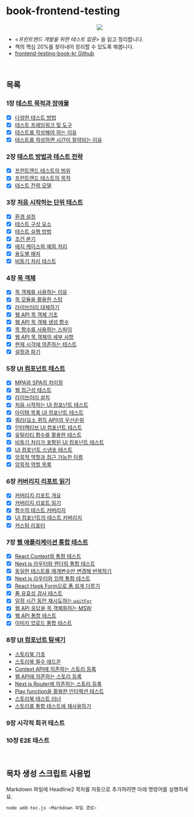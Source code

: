 # book-frontend-testing

<p align="center"><img src="https://github.com/user-attachments/assets/f0ce31c7-4833-4ff8-a96f-450580fae722" />

- _<프런트엔드 개발을 위한 테스트 입문>_ 을 읽고 정리합니다.
- 책의 핵심 20%를 찾아내어 정리할 수 있도록 해봅니다.
- [frontend-testing-book-kr Github](https://github.com/frontend-testing-book-kr)

<br />

## 목록

### 1장 [테스트 목적과 장애물](https://github.com/okdol1/Book-Frontend-Testing/tree/main/CHAPTER1_테스트_목적과_장애물)

- [x] [다양한 테스트 방법](https://github.com/okdol1/Book-Frontend-Testing/tree/main/CHAPTER1_테스트_목적과_장애물/README.md#다양한-테스트-방법)
- [x] [테스트 프레임워크 및 도구](https://github.com/okdol1/Book-Frontend-Testing/tree/main/CHAPTER1_테스트_목적과_장애물/README.md#테스트-프레임워크-및-도구)
- [x] [테스트를 작성해야 하는 이유](https://github.com/okdol1/Book-Frontend-Testing/tree/main/CHAPTER1_테스트_목적과_장애물/README.md#테스트를-작성해야-하는-이유)
- [x] [테스트를 작성하면 시간이 절약되는 이유](https://github.com/okdol1/Book-Frontend-Testing/tree/main/CHAPTER1_테스트_목적과_장애물/README.md#테스트를-작성하면-시간이-절약되는-이유)

### 2장 [테스트 방법과 테스트 전략](https://github.com/okdol1/Book-Frontend-Testing/tree/main/CHAPTER2_테스트_방법과_테스트_전략)

- [x] [프런트엔드 테스트의 범위](https://github.com/okdol1/Book-Frontend-Testing/tree/main/CHAPTER2_테스트_방법과_테스트_전략/README.md#프런트엔드-테스트의-범위)
- [x] [프런트엔드 테스트의 목적](https://github.com/okdol1/Book-Frontend-Testing/tree/main/CHAPTER2_테스트_방법과_테스트_전략/README.md#프런트엔드-테스트의-목적)
- [x] [테스트 전략 모델](https://github.com/okdol1/Book-Frontend-Testing/tree/main/CHAPTER2_테스트_방법과_테스트_전략/README.md#테스트-전략-모델)

### 3장 [처음 시작하는 단위 테스트](https://github.com/okdol1/Book-Frontend-Testing/tree/main/CHAPTER3_처음_시작하는_단위_테스트)

- [x] [환경 설정](https://github.com/okdol1/Book-Frontend-Testing/tree/main/CHAPTER3_처음_시작하는_단위_테스트/README.md#환경-설정)
- [x] [테스트 구성 요소](https://github.com/okdol1/Book-Frontend-Testing/tree/main/CHAPTER3_처음_시작하는_단위_테스트/README.md#테스트-구성-요소)
- [x] [테스트 실행 방법](https://github.com/okdol1/Book-Frontend-Testing/tree/main/CHAPTER3_처음_시작하는_단위_테스트/README.md#테스트-실행-방법)
- [x] [조건 분기](https://github.com/okdol1/Book-Frontend-Testing/tree/main/CHAPTER3_처음_시작하는_단위_테스트/README.md#조건-분기)
- [x] [에지 케이스와 예외 처리](https://github.com/okdol1/Book-Frontend-Testing/tree/main/CHAPTER3_처음_시작하는_단위_테스트/README.md#에지-케이스와-예외-처리)
- [x] [용도별 매처](https://github.com/okdol1/Book-Frontend-Testing/tree/main/CHAPTER3_처음_시작하는_단위_테스트/README.md#용도별-매처)
- [x] [비동기 처리 테스트](https://github.com/okdol1/Book-Frontend-Testing/tree/main/CHAPTER3_처음_시작하는_단위_테스트/README.md#비동기-처리-테스트)

### 4장 [목 객체](https://github.com/okdol1/Book-Frontend-Testing/tree/main/CHAPTER4_목_객체)

- [x] [목 객체를 사용하는 이유](https://github.com/okdol1/Book-Frontend-Testing/tree/main/CHAPTER4_목_객체/README.md#목-객체를-사용하는-이유)
- [x] [목 모듈을 활용한 스텁](https://github.com/okdol1/Book-Frontend-Testing/tree/main/CHAPTER4_목_객체/README.md#목-모듈을-활용한-스텁)
- [x] [라이브러리 대체하기](https://github.com/okdol1/Book-Frontend-Testing/tree/main/CHAPTER4_목_객체/README.md#라이브러리-대체하기)
- [x] [웹 API 목 객체 기초](https://github.com/okdol1/Book-Frontend-Testing/tree/main/CHAPTER4_목_객체/README.md#웹-API-목-객체-기초)
- [x] [웹 API 목 객체 생성 함수](https://github.com/okdol1/Book-Frontend-Testing/tree/main/CHAPTER4_목_객체/README.md#웹-API-목-객체-생성-함수)
- [x] [목 함수를 사용하는 스파이](https://github.com/okdol1/Book-Frontend-Testing/tree/main/CHAPTER4_목_객체/README.md#목-함수를-사용하는-스파이)
- [x] [웹 API 목 객체의 세부 사항](https://github.com/okdol1/Book-Frontend-Testing/tree/main/CHAPTER4_목_객체/README.md#웹-API-목-객체의-세부-사항)
- [x] [현재 시각에 의존하는 테스트](https://github.com/okdol1/Book-Frontend-Testing/tree/main/CHAPTER4_목_객체/README.md#현재-시각에-의존하는-테스트)
- [x] [설정과 파기](https://github.com/okdol1/Book-Frontend-Testing/tree/main/CHAPTER4_목_객체/README.md#설정과-파기)

### 5장 [UI 컴포넌트 테스트](https://github.com/okdol1/Book-Frontend-Testing/tree/main/CHAPTER5_UI_컴포넌트_테스트)

- [x] [MPA와 SPA의 차이점](https://github.com/okdol1/Book-Frontend-Testing/tree/main/CHAPTER5_UI_컴포넌트_테스트/README.md#MPA와-SPA의-차이점)
- [x] [웹 접근성 테스트](https://github.com/okdol1/Book-Frontend-Testing/tree/main/CHAPTER5_UI_컴포넌트_테스트/README.md#웹-접근성-테스트)
- [x] [라이브러리 설치](https://github.com/okdol1/Book-Frontend-Testing/tree/main/CHAPTER5_UI_컴포넌트_테스트/README.md#라이브러리-설치)
- [x] [처음 시작하는 UI 컴포넌트 테스트](https://github.com/okdol1/Book-Frontend-Testing/tree/main/CHAPTER5_UI_컴포넌트_테스트/README.md#처음-시작하는-UI-컴포넌트-테스트)
- [x] [아이템 목록 UI 컴포넌트 테스트](https://github.com/okdol1/Book-Frontend-Testing/tree/main/CHAPTER5_UI_컴포넌트_테스트/README.md#아이템-목록-UI-컴포넌트-테스트)
- [x] [쿼리(요소 퀴득 API)의 우선순위](https://github.com/okdol1/Book-Frontend-Testing/tree/main/CHAPTER5_UI_컴포넌트_테스트/README.md#쿼리요소-퀴득-API의-우선순위)
- [x] [인터랙티브 UI 컴포넌트 테스트](https://github.com/okdol1/Book-Frontend-Testing/tree/main/CHAPTER5_UI_컴포넌트_테스트/README.md#인터랙티브-UI-컴포넌트-테스트)
- [x] [유틸리티 함수를 활용한 테스트](https://github.com/okdol1/Book-Frontend-Testing/tree/main/CHAPTER5_UI_컴포넌트_테스트/README.md#유틸리티-함수를-활용한-테스트)
- [x] [비동기 처리가 포함된 UI 컴포넌트 테스트](https://github.com/okdol1/Book-Frontend-Testing/tree/main/CHAPTER5_UI_컴포넌트_테스트/README.md#비동기-처리가-포함된-UI-컴포넌트-테스트)
- [x] [UI 컴포넌트 스냅숏 테스트](https://github.com/okdol1/Book-Frontend-Testing/tree/main/CHAPTER5_UI_컴포넌트_테스트/README.md#UI-컴포넌트-스냅숏-테스트)
- [x] [암묵적 역할과 접근 가능한 이름](https://github.com/okdol1/Book-Frontend-Testing/tree/main/CHAPTER5_UI_컴포넌트_테스트/README.md#암묵적-역할과-접근-가능한-이름)
- [x] [암묵적 역할 목록](https://github.com/okdol1/Book-Frontend-Testing/tree/main/CHAPTER5_UI_컴포넌트_테스트/README.md#암묵적-역할-목록)

### 6장 [커버리지 리포트 읽기](https://github.com/okdol1/Book-Frontend-Testing/tree/main/CHAPTER6_커버리지_리포트_읽기)

- [x] [커버리지 리포트 개요](https://github.com/okdol1/Book-Frontend-Testing/tree/main/CHAPTER6_커버리지_리포트_읽기/README.md#커버리지-리포트-개요)
- [x] [커버리지 리포트 읽기](https://github.com/okdol1/Book-Frontend-Testing/tree/main/CHAPTER6_커버리지_리포트_읽기/README.md#커버리지-리포트-읽기)
- [x] [함수의 테스트 커버리지](https://github.com/okdol1/Book-Frontend-Testing/tree/main/CHAPTER6_커버리지_리포트_읽기/README.md#함수의-테스트-커버리지)
- [x] [UI 컴포넌트의 테스트 커버리지](https://github.com/okdol1/Book-Frontend-Testing/tree/main/CHAPTER6_커버리지_리포트_읽기/README.md#UI-컴포넌트의-테스트-커버리지)
- [x] [커스텀 리포터](https://github.com/okdol1/Book-Frontend-Testing/tree/main/CHAPTER6_커버리지_리포트_읽기/README.md#커스텀-리포터)

### 7장 [웹 애플리케이션 통합 테스트](https://github.com/okdol1/Book-Frontend-Testing/tree/main/CHAPTER7_웹_애플리케이션_통합_테스트)

- [x] [React Context와 통합 테스트](https://github.com/okdol1/Book-Frontend-Testing/tree/main/CHAPTER7_웹_애플리케이션_통합_테스트/README.md#React-Context와-통합-테스트)
- [x] [Next.js 라우터와 렌더링 통합 테스트](https://github.com/okdol1/Book-Frontend-Testing/tree/main/CHAPTER7_웹_애플리케이션_통합_테스트/README.md#Next.js-라우터와-렌더링-통합-테스트)
- [x] [동일한 테스트를 매개변수만 변경해 반복하기](https://github.com/okdol1/Book-Frontend-Testing/tree/main/CHAPTER7_웹_애플리케이션_통합_테스트/README.md#동일한-테스트를-매개변수만-변경해-반복하기)
- [x] [Next.js 라우터와 입력 통합 테스트](https://github.com/okdol1/Book-Frontend-Testing/tree/main/CHAPTER7_웹_애플리케이션_통합_테스트/README.md#Next.js-라우터와-입력-통합-테스트)
- [x] [React Hook Form으로 폼 쉽게 다루기](https://github.com/okdol1/Book-Frontend-Testing/tree/main/CHAPTER7_웹_애플리케이션_통합_테스트/README.md#React-Hook-Form으로-폼-쉽게-다루기)
- [x] [폼 유효성 검사 테스트](https://github.com/okdol1/Book-Frontend-Testing/tree/main/CHAPTER7_웹_애플리케이션_통합_테스트/README.md#폼-유효성-검사-테스트)
- [x] [일정 시간 동안 재시도하는 `waitFor`](https://github.com/okdol1/Book-Frontend-Testing/tree/main/CHAPTER7_웹_애플리케이션_통합_테스트/README.md#일정-시간-동안-재시도하는-`waitFor`)
- [x] [웹 API 응답을 목 객체화하는 MSW](https://github.com/okdol1/Book-Frontend-Testing/tree/main/CHAPTER7_웹_애플리케이션_통합_테스트/README.md#웹-API-응답을-목-객체화하는-MSW)
- [x] [웹 API 통합 테스트](https://github.com/okdol1/Book-Frontend-Testing/tree/main/CHAPTER7_웹_애플리케이션_통합_테스트/README.md#웹-API-통합-테스트)
- [x] [이미지 업로드 통합 테스트](https://github.com/okdol1/Book-Frontend-Testing/tree/main/CHAPTER7_웹_애플리케이션_통합_테스트/README.md#이미지-업로드-통합-테스트)

### 8장 [UI 컴포넌트 탐색기](https://github.com/okdol1/Book-Frontend-Testing/tree/main/CHAPTER8_UI_컴포넌트_탐색기)

- [스토리북 기초](https://github.com/okdol1/Book-Frontend-Testing/tree/main/CHAPTER8_UI_컴포넌트_탐색기/README.md#스토리북-기초)
- [스토리북 필수 애드온](https://github.com/okdol1/Book-Frontend-Testing/tree/main/CHAPTER8_UI_컴포넌트_탐색기/README.md#스토리북-필수-애드온)
- [Context API에 의존하는 스토리 등록](https://github.com/okdol1/Book-Frontend-Testing/tree/main/CHAPTER8_UI_컴포넌트_탐색기/README.md#Context-API에-의존하는-스토리-등록)
- [웹 API에 의존하는 스토리 등록](https://github.com/okdol1/Book-Frontend-Testing/tree/main/CHAPTER8_UI_컴포넌트_탐색기/README.md#웹-API에-의존하는-스토리-등록)
- [Next.js Router에 의존하는 스토리 등록](https://github.com/okdol1/Book-Frontend-Testing/tree/main/CHAPTER8_UI_컴포넌트_탐색기/README.md#Next.js-Router에-의존하는-스토리-등록)
- [Play function을 활용한 인터랙션 테스트](https://github.com/okdol1/Book-Frontend-Testing/tree/main/CHAPTER8_UI_컴포넌트_탐색기/README.md#Play-function을-활용한-인터랙션-테스트)
- [스토리북 테스트 러너](https://github.com/okdol1/Book-Frontend-Testing/tree/main/CHAPTER8_UI_컴포넌트_탐색기/README.md#스토리북-테스트-러너)
- [스토리를 통합 테스트에 재사용하기](https://github.com/okdol1/Book-Frontend-Testing/tree/main/CHAPTER8_UI_컴포넌트_탐색기/README.md#스토리를-통합-테스트에-재사용하기)

### 9장 시각적 회귀 테스트

### 10장 E2E 테스트

<br />

## 목차 생성 스크립트 사용법

Markdown 파일에 Headline2 목차를 자동으로 추가하려면 아래 명령어를 실행하세요.

```bash
node add-toc.js <Markdown 파일 경로>
```
